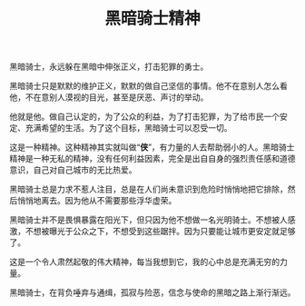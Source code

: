 ﻿---
layout: post
title: "黑暗骑士精神"
categories: misc
---
黑暗骑士，永远躲在黑暗中伸张正义，打击犯罪的勇士。

黑暗骑士只是默默的维护正义，默默的做自己坚信的事情。他不在意别人怎么看他，不在意别人漠视的目光，甚至是厌恶、声讨的举动。

他就是他。做自己认定的，为了公众的利益，为了打击犯罪，为了给市民一个安定、充满希望的生活。为了这个目标，黑暗骑士可以忍受一切。

这是一种精神。这种精神其实就叫做“**侠**”，有力量的人去帮助弱小的人。黑暗骑士精神是一种无私的精神，没有任何利益因素，完全是出自自身的强烈责任感和道德意识，自己对自己城市的无比热爱。

黑暗骑士总是力求不惹人注目，总是在人们尚未意识到危险时悄悄地把它排除，然后悄悄地离去。因为他从不需要那些浮华虚荣。

黑暗骑士并不是畏惧暴露在阳光下，但只因为他不想做一名光明骑士。不想被人感激，不想被曝光于公众之下，不想受到这些踞拌。因为只要能让城市更安定就足够了。

这是一个令人肃然起敬的伟大精神，每当我想到它，我的心中总是充满无穷的力量。

黑暗骑士，在背负唾弃与通缉，孤寂与险恶，信念与使命的黑暗之路上渐行渐远。


